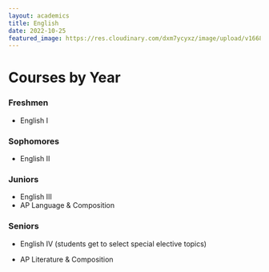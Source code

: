 ```yaml
---
layout: academics
title: English
date: 2022-10-25
featured_image: https://res.cloudinary.com/dxm7ycyxz/image/upload/v1668016846/2022/03/english-image-150x150_m0vj4p.jpg
---
```


# Courses by Year
<div class="courses" markdown="1">

### Freshmen

- English I


### Sophomores  

- English II

### Juniors  

- English III
- AP Language & Composition

### Seniors  

- English IV (students get to select special elective topics)

- AP Literature & Composition

</div>
